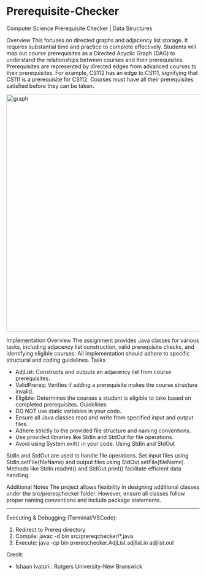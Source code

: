 # Prerequisite-Checker
Computer Science Prerequisite Checker | Data Structures

Overview
This focuses on directed graphs and adjacency list storage. It requires substantial time
and practice to complete effectively. Students will map out course prerequisites as a Directed
Acyclic Graph (DAG) to understand the relationships between courses and their prerequisites.
Prerequisites are represented by directed edges from advanced courses to their prerequisites. For
example, CS112 has an edge to CS111, signifying that CS111 is a prerequisite for CS112. Courses
must have all their prerequisites satisfied before they can be taken.

<img width="618" alt="graph" src="https://github.com/user-attachments/assets/e349b82e-1c89-4077-a965-282e9e83b849" />

Implementation Overview
The assignment provides Java classes for various tasks, including adjacency list construction, valid
prerequisite checks, and identifying eligible courses. All implementation should adhere to specific
structural and coding guidelines.
Tasks
- AdjList: Constructs and outputs an adjacency list from course prerequisites.
- ValidPrereq: Verifies if adding a prerequisite makes the course structure invalid.
- Eligible: Determines the courses a student is eligible to take based on completed prerequisites.
Guidelines
- DO NOT use static variables in your code.
- Ensure all Java classes read and write from specified input and output files.
- Adhere strictly to the provided file structure and naming conventions.
- Use provided libraries like StdIn and StdOut for file operations.
- Avoid using System.exit() in your code.
Using StdIn and StdOut


StdIn and StdOut are used to handle file operations. Set input files using StdIn.setFile(fileName) and
output files using StdOut.setFile(fileName). Methods like StdIn.readInt() and StdOut.print() facilitate
efficient data handling.

Additional Notes
The project allows flexibility in designing additional classes under the src/prereqchecker folder.
However, ensure all classes follow proper naming conventions and include package statements.

__________________________

Executing & Debugging (Terminal/VSCode):
1. Redirect to Prereq directory
2. Compile: javac -d bin src/prereqchecker/*.java
3. Execute: java -cp bin prereqchecker.AdjList adjlist.in adjlist.out

Credit:
- Ishaan Ivaturi : Rutgers University-New Brunswick



